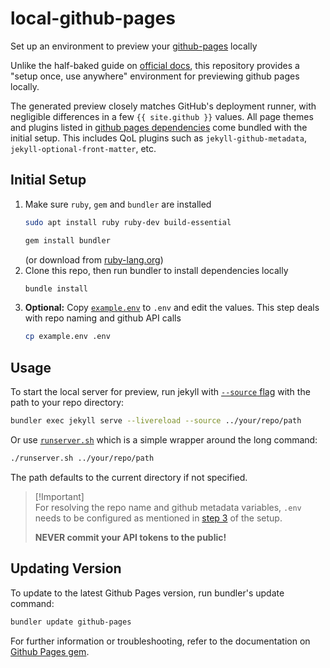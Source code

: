 # local-github-pages
Set up an environment to preview your [github-pages](https://pages.github.com/) locally

Unlike the half-baked guide on [official docs](https://docs.github.com/en/pages/setting-up-a-github-pages-site-with-jekyll/testing-your-github-pages-site-locally-with-jekyll), this repository provides a "setup once, use anywhere" environment for previewing github pages locally.

The generated preview closely matches GitHub's deployment runner, with negligible differences in a few <!--{% raw %}--> `{{ site.github }}` <!--{% endraw %}--> values. All page themes and plugins listed in [github pages dependencies](https://pages.github.com/versions/) come bundled with the initial setup. This includes QoL plugins such as `jekyll-github-metadata`, `jekyll-optional-front-matter`, etc.

## Initial Setup
1. Make sure `ruby`, `gem` and `bundler` are installed
	```bash
	sudo apt install ruby ruby-dev build-essential
	```
	```bash
	gem install bundler
	```
	(or download from [ruby-lang.org](https://www.ruby-lang.org/en/downloads/))
2. Clone this repo, then run bundler to install dependencies locally
	```bash
	bundle install
	```
3. **Optional:** Copy [`example.env`](example.env) to `.env` and edit the values. This step deals with repo naming and github API calls
	```bash
	cp example.env .env
	```

## Usage
To start the local server for preview, run jekyll with [`--source` flag](https://jekyllrb.com/docs/configuration/options/#global-configuration) with the path to your repo directory:
```bash
bundler exec jekyll serve --livereload --source ../your/repo/path
```

Or use [`runserver.sh`](runserver.sh) which is a simple wrapper around the long command:
```bash
./runserver.sh ../your/repo/path
```
The path defaults to the current directory if not specified.

> [!Important]\
> For resolving the repo name and github metadata variables, `.env` needs to be configured as mentioned in [step 3](#initial-setup) of the setup.
>
> **NEVER commit your API tokens to the public!**

## Updating Version
To update to the latest Github Pages version, run bundler's update command:
```bash
bundler update github-pages
```

For further information or troubleshooting, refer to the documentation on [Github Pages gem](https://github.com/github/pages-gem).

